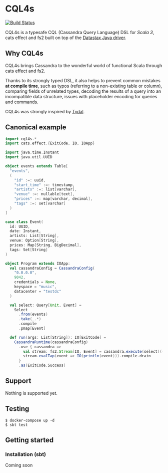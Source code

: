 # CQL4s

[![Build Status](https://app.travis-ci.com/epifab/cql4s.svg?branch=main)](https://travis-ci.com/epifab/cql4s)

CQL4s is a typesafe CQL (Cassandra Query Language) DSL for *Scala 3*, cats effect and fs2 
built on top of the [Datastax Java driver](https://github.com/datastax/java-driver).


## Why CQL4s

CQL4s brings Cassandra to the wonderful world of functional Scala through cats effect and fs2.

Thanks to its strongly typed DSL, it also helps to prevent common mistakes **at compile time**, such as 
typos (referring to a non-existing table or column),
comparing fields of unrelated types, 
decoding the results of a query into an incompatible data structure,
issues with placeholder encoding for queries and commands.

CQL4s was strongly inspired by [Tydal](https://github.com/epifab/tydal3).



## Canonical example

```scala
import cql4s.*
import cats.effect.{ExitCode, IO, IOApp}

import java.time.Instant
import java.util.UUID

object events extends Table[
  "events",
  (
    "id" :=: uuid,
    "start_time" :=: timestamp,
    "artists" :=: list[varchar],
    "venue" :=: nullable[text],
    "prices" :=: map[varchar, decimal],
    "tags" :=: set[varchar]
  )
]

case class Event(
  id: UUID,
  date: Instant,
  artists: List[String],
  venue: Option[String],
  prices: Map[String, BigDecimal],
  tags: Set[String]
)

object Program extends IOApp:
  val cassandraConfig = CassandraConfig(
    "0.0.0.0",
    9042,
    credentials = None,
    keyspace = "music",
    datacenter = "testdc"
  )

  val select: Query[Unit, Event] =
    Select
      .from(events)
      .take(_.*)
      .compile
      .pmap[Event]

  def run(args: List[String]): IO[ExitCode] =
    CassandraRuntime(cassandraConfig)
      .use { cassandra =>
        val stream: fs2.Stream[IO, Event] = cassandra.execute(select)(())
        stream.evalTap(event => IO(println(event))).compile.drain
      }
      .as(ExitCode.Success)
```

## Support

Nothing is supported yet.


## Testing

```shell
$ docker-compose up -d
$ sbt test
```


## Getting started

### Installation (sbt)

Coming soon
